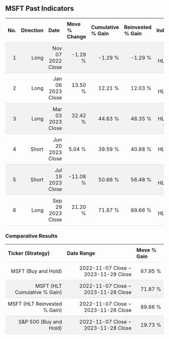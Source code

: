 
<style>
.hits {
            border-collapse: collapse;
            width: 100%;
        }
        .hits th, td {
            padding: 8px;
            border-bottom: 1px solid #ddd;
        }
        
        .hits td {text-align: right;}
        .hits th {text-align: left;}
        
        .hits tr:nth-child(even) {
            background-color: #f2f2f2;
        }
        
        .chartCol {
            width: 50%;
            float: left;
            padding: 20px;
        }  
</style>
    
<br>

## MSFT Past Indicators

<table class="hits">
    <tr>
        <th>No.</th>
        <th>Direction</th>
        <th>Date</th>
        <th>Move % Change</th>
        <th>Cumulative % Gain</th>
        <th>Reinvested % Gain</th>
        <th>Indicator</th>
      </tr>
    <tr>
        <td>1</td>
        <td>Long</td>
        <td>Nov 07 2022 Close</td>
        <td>-1.29 %</td>
        <td>-1.29 %</td>
        <td>-1.29 %</td>
        <td>Long HLT 502</td>
    </tr>
    <tr>
        <td>2</td>
        <td>Long</td>
        <td>Jan 06 2023 Close</td>
        <td>13.50 %</td>
        <td>12.21 %</td>
        <td>12.03 %</td>
        <td>Long HLT 510</td>
    </tr>
    <tr>
        <td>3</td>
        <td>Long</td>
        <td>Mar 03 2023 Close</td>
        <td>32.42 %</td>
        <td>44.63 %</td>
        <td>48.35 %</td>
        <td>Long HLT 510 GOOG</td>
    </tr>
    <tr>
        <td>4</td>
        <td>Short</td>
        <td>Jun 20 2023 Close</td>
        <td>5.04 %</td>
        <td>39.59 %</td>
        <td>40.88 %</td>
        <td>Short HLT 513 AAPL</td>
    </tr>
    <tr>
        <td>5</td>
        <td>Short</td>
        <td>Jul 19 2023 Close</td>
        <td>-11.08 %</td>
        <td>50.66 %</td>
        <td>56.48 %</td>
        <td>Short HLT 555</td>
    </tr>
    <tr>
        <td>6</td>
        <td>Long</td>
        <td>Sep 29 2023 Close</td>
        <td>21.20 %</td>
        <td>71.87 %</td>
        <td>89.66 %</td>
        <td>Long HLT 508</td>
    </tr>
    
</table>

### Comparative Results

<table class="hits">
    <thead>
        <th>Ticker (Strategy)</th>
        <th>Date Range</th>
        <th>Move % Gain</th>
    </thead>
    <tbody>
        <tr>
            <td>MSFT (Buy and Hold)</td>
            <td>2022-11-07 Close <b>-</b> 2023-11-28 Close</td>
            <td>67.95 %</td>
        </tr>
        <tr>
            <td>MSFT (HLT Cumulative % Gain)</td>
            <td>2022-11-07 Close <b>-</b> 2023-11-28 Close</td>
            <td>71.87 %</td>
        </tr>
        <tr>
            <td>MSFT (HLT Reinvested % Gain)</td>
            <td>2022-11-07 Close <b>-</b> 2023-11-28 Close</td>
            <td>89.66 %</td>
        </tr>
        <tr>
            <td>S&P 500 (Buy and Hold)</td>
            <td>2022-11-07 Close <b>-</b> 2023-11-28 Close</td>
            <td>19.73 %</td>
        </tr>
    </tbody>
</table>
<br>
<br>
